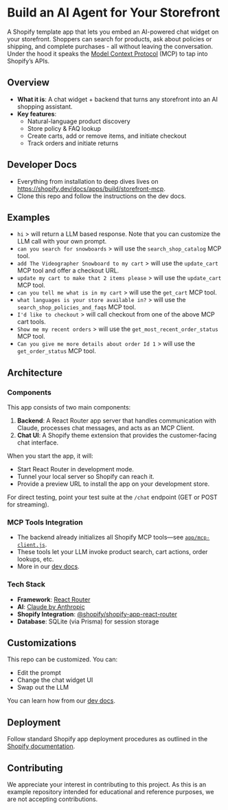 # Build an AI Agent for Your Storefront

A Shopify template app that lets you embed an AI-powered chat widget on your storefront. Shoppers can search for products, ask about policies or shipping, and complete purchases - all without leaving the conversation. Under the hood it speaks the [Model Context Protocol](https://modelcontextprotocol.io/) (MCP) to tap into Shopify’s APIs.

## Overview

- **What it is**: A chat widget + backend that turns any storefront into an AI shopping assistant.
- **Key features**:
  - Natural-language product discovery
  - Store policy & FAQ lookup
  - Create carts, add or remove items, and initiate checkout
  - Track orders and initiate returns

## Developer Docs
- Everything from installation to deep dives lives on https://shopify.dev/docs/apps/build/storefront-mcp.
- Clone this repo and follow the instructions on the dev docs.

## Examples
- `hi` > will return a LLM based response. Note that you can customize the LLM call with your own prompt.
- `can you search for snowboards` > will use the `search_shop_catalog` MCP tool.
- `add The Videographer Snowboard to my cart` > will use the `update_cart` MCP tool and offer a checkout URL.
- `update my cart to make that 2 items please` > will use the `update_cart` MCP tool.
- `can you tell me what is in my cart` > will use the `get_cart` MCP tool.
- `what languages is your store available in?` > will use the `search_shop_policies_and_faqs` MCP tool.
- `I'd like to checkout` > will call checkout from one of the above MCP cart tools.
- `Show me my recent orders` > will use the `get_most_recent_order_status` MCP tool.
- `Can you give me more details about order Id 1` > will use the `get_order_status` MCP tool.

## Architecture

### Components
This app consists of two main components:

1. **Backend**: A React Router app server that handles communication with Claude, processes chat messages, and acts as an MCP Client.
2. **Chat UI**: A Shopify theme extension that provides the customer-facing chat interface.

When you start the app, it will:
- Start React Router in development mode.
- Tunnel your local server so Shopify can reach it.
- Provide a preview URL to install the app on your development store.

For direct testing, point your test suite at the `/chat` endpoint (GET or POST for streaming).

### MCP Tools Integration
- The backend already initializes all Shopify MCP tools—see [`app/mcp-client.js`](./app/mcp-client.js).
- These tools let your LLM invoke product search, cart actions, order lookups, etc.
- More in our [dev docs](https://shopify.dev/docs/apps/build/storefront-mcp).

### Tech Stack
- **Framework**: [React Router](https://reactrouter.com/)
- **AI**: [Claude by Anthropic](https://www.anthropic.com/claude)
- **Shopify Integration**: [@shopify/shopify-app-react-router](https://www.npmjs.com/package/@shopify/shopify-app-react-router)
- **Database**: SQLite (via Prisma) for session storage

## Customizations
This repo can be customized. You can:
- Edit the prompt
- Change the chat widget UI
- Swap out the LLM

You can learn how from our [dev docs](https://shopify.dev/docs/apps/build/storefront-mcp).

## Deployment
Follow standard Shopify app deployment procedures as outlined in the [Shopify documentation](https://shopify.dev/docs/apps/deployment/web).

## Contributing
We appreciate your interest in contributing to this project. As this is an example repository intended for educational and reference purposes, we are not accepting contributions.
